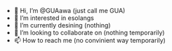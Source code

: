 - 👋 Hi, I’m @GUAawa (just call me GUA)
- 👀 I’m interested in esolangs
- 🌱 I’m currently desining (nothing)
- 💞️ I’m looking to collaborate on (nothing temporarily)
- 📫 How to reach me (no convinient way temporarily)

<!---
GUAawa/GUAawa is a ✨ special ✨ repository because its `README.md` (this file) appears on your GitHub profile.
You can click the Preview link to take a look at your changes.
--->
